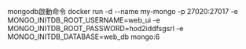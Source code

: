 mongodb啟動命令
docker run -d --name my-mongo -p 27020:27017 -e MONGO_INITDB_ROOT_USERNAME=web_ui -e MONGO_INITDB_ROOT_PASSWORD=hod2iddfsgsrl -e MONGO_INITDB_DATABASE=web_db mongo:6
